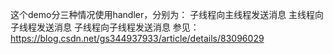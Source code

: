 这个demo分三种情况使用handler，分别为：
子线程向主线程发送消息
主线程向子线程发送消息
子线程向子线程发送消息
参见：https://blog.csdn.net/gs344937933/article/details/83096029